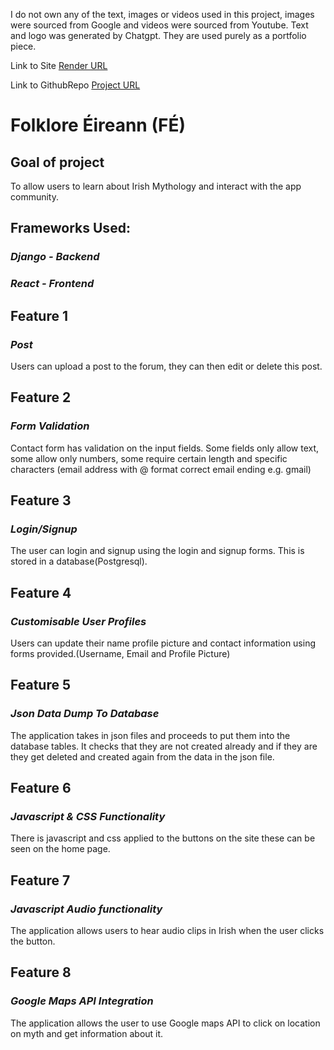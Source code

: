 I do not own any of the text, images or videos used in this project, images were sourced from Google and videos were sourced from Youtube. Text and logo was generated by Chatgpt. They are used purely as a portfolio piece.

Link to  Site [Render URL](https://Final_project.onrender.com/)

Link to GithubRepo [Project URL](https://github.com/Emmaf97/Final_project)

# Folklore Éireann (FÉ)

## Goal of project
To allow users to learn about Irish Mythology and interact with the app community.


## Frameworks Used:
###  <i>Django - Backend</i>
###  <i>React - Frontend</i>
## Feature 1
###  <i>Post</i>
Users can upload a post to the forum, they can then edit or delete this post.

## Feature 2
### <i>Form Validation</i>
Contact form has validation on the input fields. Some fields only allow text, some allow only numbers, some require certain length and specific characters (email address with @ format correct email ending e.g. gmail)

## Feature 3
### <i>Login/Signup</i>
The user can login and signup using the login and signup forms. This is stored in a database(Postgresql).

## Feature 4
### <i>Customisable User Profiles</i>
Users can update their name profile picture and contact information using forms provided.(Username, Email and Profile Picture)

## Feature 5
### <i>Json Data Dump To Database </i>
The application takes in json files and proceeds to put them into the database tables. It checks that they are not created already and if they are they get deleted and created again from the data in the json file.

## Feature 6
### <i>Javascript & CSS Functionality</i>
There is javascript and css applied to the buttons on the site these can be seen on the home page.

## Feature 7
### <i>Javascript Audio functionality</i>
The application allows users to hear audio clips in Irish when the user clicks the button.

## Feature 8
### <i>Google Maps API Integration</i>
The application allows the user to use Google maps API to click on location on myth and get information about it.
